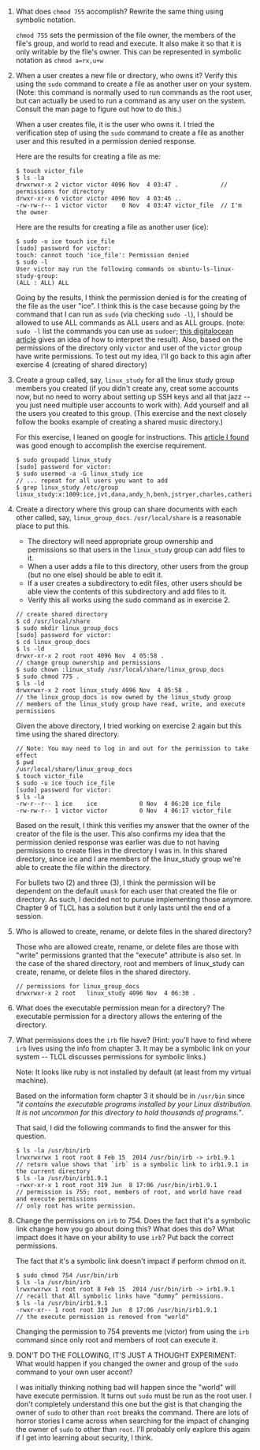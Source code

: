 1. What does `chmod 755` accomplish? Rewrite the same thing using symbolic notation.

    `chmod 755` sets the permission of the file owner, the members of the file's group, and world to read and execute. It also make it so that it is only writable by the file's owner. This can be represented in symbolic notation as `chmod a=rx,u+w`
    
2. When a user creates a new file or directory, who owns it? Verify this using the `sudo` command to create a file as another user on your system. (Note: this command is normally used to run commands as the root user, but can actually be used to run a command as any user on the system. Consult the man page to figure out how to do this.)

    When a user creates file, it is the user who owns it. I tried the verification step of using the `sudo` command to create a file as another user and this resulted in a permission denied response.
   
    Here are the results for creating a file as me:
    ```terminal
    $ touch victor_file
    $ ls -la
    drwxrwxr-x 2 victor victor 4096 Nov  4 03:47 .            // permissions for directory
    drwxr-xr-x 6 victor victor 4096 Nov  4 03:46 ..
    -rw-rw-r-- 1 victor victor    0 Nov  4 03:47 victor_file  // I'm the owner
    ```
   
    Here are the results for creating a file as another user (ice):
    ```terminal
    $ sudo -u ice touch ice_file
    [sudo] password for victor:
    touch: cannot touch 'ice_file': Permission denied
    $ sudo -l
    User victor may run the following commands on ubuntu-ls-linux-study-group:
    (ALL : ALL) ALL
    ```
    
    Going by the results, I think the permission denied is for the creating of the file as the user "ice". I think this is the case because going by the command that I can run as `sudo` (via checking `sudo -l`), I should be allowed to use ALL commands as ALL users and as ALL groups. (note: `sudo -l` list the commands you can use as `sudoer`; [this digitalocean article](https://www.digitalocean.com/community/tutorials/how-to-edit-the-sudoers-file-on-ubuntu-and-centos) gives an idea of how to interpret the result). Also, based on the permissions of the directory only `victor` and user of the `victor` group have write permissions. To test out my idea, I'll go back to this agin after exercise 4 (creating of shared directory)
        
3. Create a group called, say, `linux_study` for all the linux study group members you created (if you didn't create any, creat some accounts now, but no need to worry about setting up SSH keys and all that jazz -- you just need multiple user accounts to work with). Add yourself and all the users you created to this group. (This exercise and the next closely follow the books example of creating a shared music directory.)

    For this exercise, I leaned on google for instructions. This [article I found](https://www.techrepublic.com/article/how-to-create-users-and-groups-in-linux-from-the-command-line/) was good enough to accomplish the exercise requirement.

    ```terminal
    $ sudo groupadd linux_study
    [sudo] password for victor:
    $ sudo usermod -a -G linux_study ice
    // ... repeat for all users you want to add
    $ grep linux_study /etc/group
    linux_study:x:1009:ice,jvt,dana,andy_h,benh,jstryer,charles,catherine,victor
    ```

4. Create a directory where this group can share documents with each other called, say, `linux_group_docs`. `/usr/local/share` is a reasonable place to put this.
    - The directory will need appropriate group ownership and permissions so that users in the `linux_study` group can add files to it.
    - When a user adds a file to this directory, other users from the group (but no one else) should be able to edit it.
    - If a user creates a subdirectory to edit files, other users should be able view the contents of this subdirectory and add files to it.
    - Verify this all works using the sudo command as in exercise 2.
   
    ```terminal
    // create shared directory
    $ cd /usr/local/share
    $ sudo mkdir linux_group_docs
    [sudo] password for victor:
    $ cd linux_group_docs
    $ ls -ld
    drwxr-xr-x 2 root root 4096 Nov  4 05:58 .
    // change group ownership and permissions
    $ sudo chown :linux_study /usr/local/share/linux_group_docs
    $ sudo chmod 775 .
    $ ls -ld
    drwxrwxr-x 2 root linux_study 4096 Nov  4 05:58 .
    // the linux_group_docs is now owned by the linux_study group
    // members of the linux_study group have read, write, and execute permissions
    ```
    
    Given the above directory, I tried working on exercise 2 again but this time using the shared directory.
    
    ```terminal
    // Note: You may need to log in and out for the permission to take effect
    $ pwd
    /usr/local/share/linux_group_docs
    $ touch victor_file
    $ sudo -u ice touch ice_file
    [sudo] password for victor:
    $ ls -la
    -rw-r--r-- 1 ice    ice            0 Nov  4 06:20 ice_file
    -rw-rw-r-- 1 victor victor         0 Nov  4 06:17 victor_file
    ```
    
    Based on the result, I think this verifies my answer that the owner of the creator of the file is the user. This also confirms my idea that the permission denied response was earlier was due to not having permissions to create files in the directory I was in. In this shared directory, since ice and I are members of the linux_study group we're able to create the file within the directory.
    
    For bullets two (2) and three (3), I think the permission will be dependent on the default `umask` for each user that created the file or directory. As such, I decided not to puruse implementing those anymore. Chapter 9 of TLCL has a solution but it only lasts until the end of a session.

5. Who is allowed to create, rename, or delete files in the shared directory?

   Those who are allowed create, rename, or delete files are those with "write" permissions granted that the "execute" attribute is also set. In the case of the shared directory, root and members of linux_study can create, rename, or delete files in the shared directory.

   ```terminal
   // permissions for linux_group_docs
   drwxrwxr-x 2 root   linux_study 4096 Nov  4 06:30 .
   ```

6. What does the executable permission mean for a directory?
    The executable permission for a directory allows the entering of the directory.
    
7. What permissions does the `irb` file have? (Hint: you'll have to find where `irb` lives using the info from chapter 3. It may be a symbolic link on your system -- TLCL discusses permissions for symbolic links.)

    Note: It looks like ruby is not installed by default (at least from my virtual machine).
    
    Based on the information form chapter 3 it should be in `/usr/bin` since _"it contains the executable programs installed by your Linux distribution. It is not uncommon for this directory to hold thousands of programs."_. 
    
    That said, I did the following commands to find the answer for this question.
    
    ```terminal
    $ ls -la /usr/bin/irb
    lrwxrwxrwx 1 root root 8 Feb 15  2014 /usr/bin/irb -> irb1.9.1
    // return value shows that `irb` is a symbolic link to irb1.9.1 in the current directory
    $ ls -la /usr/bin/irb1.9.1
    -rwxr-xr-x 1 root root 319 Jun  8 17:06 /usr/bin/irb1.9.1
    // permission is 755; root, members of root, and world have read and execute permissions
    // only root has write permission.
    ```
    
8. Change the permissions on `irb` to 754. Does the fact that it's a symbolic link change how you go about doing this? What does this do? What impact does it have on your ability to use `irb`? Put back the correct permissions.

    The fact that it's a symbolic link doesn't impact if perform chmod on it.
    
    ```terminal
    $ sudo chmod 754 /usr/bin/irb
    $ ls -la /usr/bin/irb
    lrwxrwxrwx 1 root root 8 Feb 15  2014 /usr/bin/irb -> irb1.9.1
    // recall that All symbolic links have “dummy” permissions.
    $ ls -la /usr/bin/irb1.9.1
    -rwxr-xr-- 1 root root 319 Jun  8 17:06 /usr/bin/irb1.9.1
    // the execute permission is removed from "world"
    ```
    
    Changing the permission to 754 prevents me (victor) from using the `irb` command since only root and members of root can execute it. 
    
9. DON'T DO THE FOLLOWING, IT'S JUST A THOUGHT EXPERIMENT: What would happen if you changed the owner and group of the `sudo` command to your own user accont?
    
    I was initially thinking nothing bad will happen since the "world" will have execute permission. It turns out `sudo` must be run as the root user. I don't completely understand this one but the gist is that changing the owner of `sudo` to other than `root` breaks the command. There are lots of horror stories I came across when searching for the impact of changing the owner of `sudo` to other than `root`. I'll probably only explore this again if I get into learning about security, I think.
    
    


